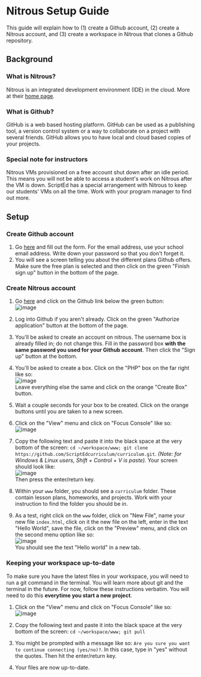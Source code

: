 # Nitrous Setup Guide

This guide will explain how to (1) create a Github account, (2) create a Nitrous account, and (3) create a workspace in Nitrous that clones a Github repository.

## Background

### What is Nitrous?

Nitrous is an integrated development environment (IDE) in the cloud. More at their [home page](https://www.nitrous.io/).

### What is Github?

GitHub is a web based hosting platform. GitHub can be used as a publishing tool, a version control system or a way to collaborate on a project with several friends. GitHub allows you to have local and cloud based copies of your projects.

### Special note for instructors

Nitrous VMs provisioned on a free account shut down after an idle period. This means you will not be able to access a student's work on Nitrous after the VM is down. ScriptEd has a special arrangement with Nitrous to keep our students' VMs on all the time. Work with your program manager to find out more.

## Setup

### Create Github account

1. Go <a href = "https://github.com/join" target = "_blank">here</a> and fill out the form. For the email address, use your school email address. Write down your password so that you don't forget it.
2. You will see a screen telling you about the different plans Github offers. Make sure the free plan is selected and then click on the green "Finish sign up" button in the bottom of the page.

### Create Nitrous account

1. Go  <a href = "https://nitrous.io" target = "_blank">here</a> and click on the Github link below the green button:
<br/>![image](http://i.imgur.com/h8cOV0A.png)

2. Log into Github if you aren't already. Click on the green "Authorize application" button at the bottom of the page.

3. You'll be asked to create an account on nitrous. The username box is already filled in; do not change this. Fill in the password box **with the same password you used for your Github account**. Then click the "Sign up" button at the bottom.

4. You'll be asked to create a box. Click on the "PHP" box on the far right like so: <br/>![image](http://i.imgur.com/sFgG9lY.png)<br/>Leave everything else the same and click on the orange "Create Box" button.

5. Wait a couple seconds for your box to be created. Click on the orange buttons until you are taken to a new screen. 

6. Click on the "View" menu and click on "Focus Console" like so:<br/>![image](http://i.imgur.com/ArLziXA.png)

7. Copy the following text and paste it into the black space at the very bottom of the screen: ``cd ~/workspace/www; git clone https://github.com/ScriptEdcurriculum/curriculum.git``. *(Note: for Windows & Linux users, Shift + Control + V is paste).* Your screen should look like:<br/>![image](http://i.imgur.com/ccCgV1t.png)<br/>Then press the enter/return key.

8. Within your `www` folder, you should see a `curriculum` folder. These contain lesson plans, homeworks, and projects. Work with your instruction to find the folder you should be in.

9. As a test, right click on the `www` folder, click on "New File", name your new file `index.html`, click on it the new file on the left, enter in the text "Hello World", save the file, click on the "Preview" menu, and click on the second menu option like so:<br/>![image](http://i.imgur.com/AUdxeAW.png)<br/>You should see the text "Hello world" in a new tab.

### Keeping your workspace up-to-date

To make sure you have the latest files in your workspace, you will need to run a git command in the terminal. You will learn more about git and the terminal in the future. For now, follow these instructions verbatim. You will need to do this **everytime you start a new project**.

1. Click on the "View" menu and click on "Focus Console" like so:<br/>![image](http://i.imgur.com/ArLziXA.png)

2. Copy the following text and paste it into the black space at the very bottom of the screen: ``cd ~/workspace/www; git pull``

3. You might be prompted with a message like so: ``Are you sure you want to continue connecting (yes/no)?``. In this case, type in "yes" without the quotes. Then hit the enter/return key.

4. Your files are now up-to-date.



